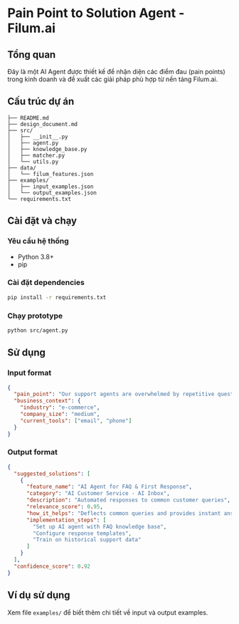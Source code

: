 # Pain Point to Solution Agent - Filum.ai

## Tổng quan
Đây là một AI Agent được thiết kế để nhận diện các điểm đau (pain points) trong kinh doanh và đề xuất các giải pháp phù hợp từ nền tảng Filum.ai.

## Cấu trúc dự án
```
├── README.md
├── design_document.md
├── src/
│   ├── __init__.py
│   ├── agent.py
│   ├── knowledge_base.py
│   ├── matcher.py
│   └── utils.py
├── data/
│   └── filum_features.json
├── examples/
│   ├── input_examples.json
│   └── output_examples.json
└── requirements.txt
```

## Cài đặt và chạy

### Yêu cầu hệ thống
- Python 3.8+
- pip

### Cài đặt dependencies
```bash
pip install -r requirements.txt
```

### Chạy prototype
```bash
python src/agent.py
```

## Sử dụng

### Input format
```json
{
  "pain_point": "Our support agents are overwhelmed by repetitive questions",
  "business_context": {
    "industry": "e-commerce",
    "company_size": "medium",
    "current_tools": ["email", "phone"]
  }
}
```

### Output format
```json
{
  "suggested_solutions": [
    {
      "feature_name": "AI Agent for FAQ & First Response",
      "category": "AI Customer Service - AI Inbox",
      "description": "Automated responses to common customer queries",
      "relevance_score": 0.95,
      "how_it_helps": "Deflects common queries and provides instant answers, freeing up human agents",
      "implementation_steps": [
        "Set up AI agent with FAQ knowledge base",
        "Configure response templates",
        "Train on historical support data"
      ]
    }
  ],
  "confidence_score": 0.92
}
```

## Ví dụ sử dụng
Xem file `examples/` để biết thêm chi tiết về input và output examples. 